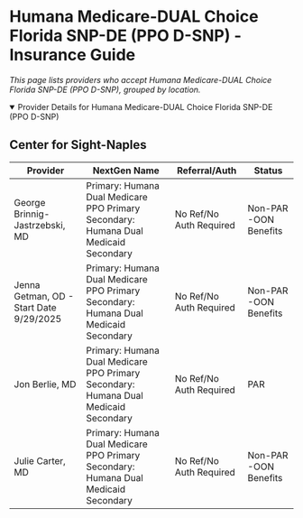# Humana Medicare-DUAL Choice Florida SNP-DE (PPO D-SNP) - Insurance Guide

*This page lists providers who accept Humana Medicare-DUAL Choice Florida SNP-DE (PPO D-SNP), grouped by location.*

<details open><summary>Provider Details for Humana Medicare-DUAL Choice Florida SNP-DE (PPO D-SNP)</summary>

## Center for Sight-Naples

| Provider | NextGen Name | Referral/Auth | Status |
|----------|-------------|--------------|--------|
| George Brinnig-Jastrzebski, MD | Primary: Humana Dual Medicare PPO Primary                                                 Secondary: Humana Dual Medicaid Secondary | No Ref/No Auth Required | Non-PAR -OON Benefits |
| Jenna Getman, OD - Start Date 9/29/2025 | Primary: Humana Dual Medicare PPO Primary                                                 Secondary: Humana Dual Medicaid Secondary | No Ref/No Auth Required | Non-PAR -OON Benefits |
| Jon Berlie, MD | Primary: Humana Dual Medicare PPO Primary                                                 Secondary: Humana Dual Medicaid Secondary | No Ref/No Auth Required | PAR |
| Julie Carter, MD | Primary: Humana Dual Medicare PPO Primary                                                 Secondary: Humana Dual Medicaid Secondary | No Ref/No Auth Required | Non-PAR -OON Benefits |

</details>

